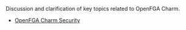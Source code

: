 Discussion and clarification of key topics related to OpenFGA Charm.

- [OpenFGA Charm Security](/t/15693)
